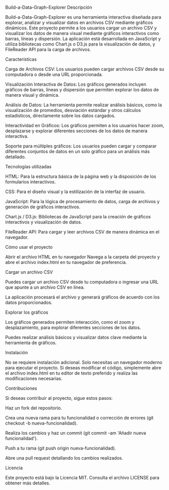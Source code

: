 Build-a-Data-Graph-Explorer
Descripción

Build-a-Data-Graph-Explorer es una herramienta interactiva diseñada para explorar, analizar y visualizar datos en archivos CSV mediante gráficos dinámicos. Este proyecto permite a los usuarios cargar un archivo CSV y visualizar los datos de manera visual mediante gráficos interactivos como barras, líneas y dispersión. La aplicación está desarrollada en JavaScript y utiliza bibliotecas como Chart.js o D3.js para la visualización de datos, y FileReader API para la carga de archivos.

Características

Carga de Archivos CSV: Los usuarios pueden cargar archivos CSV desde su computadora o desde una URL proporcionada.

Visualización Interactiva de Datos: Los gráficos generados incluyen gráficos de barras, líneas y dispersión que permiten explorar los datos de manera visual y dinámica.

Análisis de Datos: La herramienta permite realizar análisis básicos, como la visualización de promedios, desviación estándar y otros cálculos estadísticos, directamente sobre los datos cargados.

Interactividad en Gráficos: Los gráficos permiten a los usuarios hacer zoom, desplazarse y explorar diferentes secciones de los datos de manera interactiva.

Soporte para múltiples gráficos: Los usuarios pueden cargar y comparar diferentes conjuntos de datos en un solo gráfico para un análisis más detallado.

Tecnologías utilizadas

HTML: Para la estructura básica de la página web y la disposición de los formularios interactivos.

CSS: Para el diseño visual y la estilización de la interfaz de usuario.

JavaScript: Para la lógica de procesamiento de datos, carga de archivos y generación de gráficos interactivos.

Chart.js / D3.js: Bibliotecas de JavaScript para la creación de gráficos interactivos y visualización de datos.

FileReader API: Para cargar y leer archivos CSV de manera dinámica en el navegador.

Cómo usar el proyecto



Abrir el archivo HTML en tu navegador
Navega a la carpeta del proyecto y abre el archivo index.html en tu navegador de preferencia.

Cargar un archivo CSV

Puedes cargar un archivo CSV desde tu computadora o ingresar una URL que apunte a un archivo CSV en línea.

La aplicación procesará el archivo y generará gráficos de acuerdo con los datos proporcionados.

Explorar los gráficos

Los gráficos generados permiten interacción, como el zoom y desplazamiento, para explorar diferentes secciones de los datos.

Puedes realizar análisis básicos y visualizar datos clave mediante la herramienta de gráficos.

Instalación

No se requiere instalación adicional. Solo necesitas un navegador moderno para ejecutar el proyecto. Si deseas modificar el código, simplemente abre el archivo index.html en tu editor de texto preferido y realiza las modificaciones necesarias.

Contribuciones

Si deseas contribuir al proyecto, sigue estos pasos:

Haz un fork del repositorio.

Crea una nueva rama para tu funcionalidad o corrección de errores (git checkout -b nueva-funcionalidad).

Realiza los cambios y haz un commit (git commit -am 'Añadir nueva funcionalidad').

Push a tu rama (git push origin nueva-funcionalidad).

Abre una pull request detallando los cambios realizados.

Licencia

Este proyecto está bajo la Licencia MIT. Consulta el archivo LICENSE para obtener más detalles.
